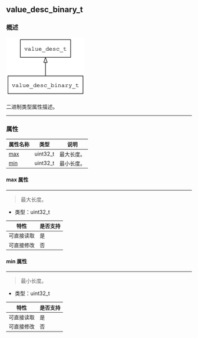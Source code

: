 ## value\_desc\_binary\_t
### 概述
![image](images/value_desc_binary_t_0.png)

 二进制类型属性描述。


----------------------------------
### 属性
<p id="value_desc_binary_t_properties">

| 属性名称 | 类型 | 说明 | 
| -------- | ----- | ------------ | 
| <a href="#value_desc_binary_t_max">max</a> | uint32\_t | 最大长度。 |
| <a href="#value_desc_binary_t_min">min</a> | uint32\_t | 最小长度。 |
#### max 属性
-----------------------
> <p id="value_desc_binary_t_max"> 最大长度。



* 类型：uint32\_t

| 特性 | 是否支持 |
| -------- | ----- |
| 可直接读取 | 是 |
| 可直接修改 | 否 |
#### min 属性
-----------------------
> <p id="value_desc_binary_t_min"> 最小长度。



* 类型：uint32\_t

| 特性 | 是否支持 |
| -------- | ----- |
| 可直接读取 | 是 |
| 可直接修改 | 否 |
